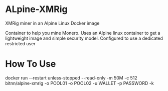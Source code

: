 # ALpine-XMRig

XMRig miner in an Alpine Linux Docker image

Container to help you mine Monero.  Uses an Alpine linux container to get a lightweight image and simple security model.
Configured to use a dedicated restricted user

# How To Use

docker run --restart unless-stopped --read-only -m 50M -c 512 bitnn/alpine-xmrig -o POOL01 -o POOL02 -u WALLET -p PASSWORD -k

